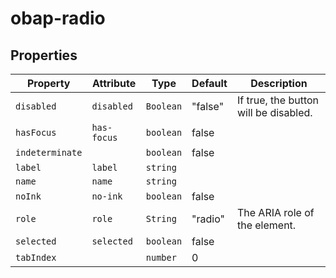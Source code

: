 # obap-radio

## Properties

| Property        | Attribute   | Type      | Default | Description                           |
|-----------------|-------------|-----------|---------|---------------------------------------|
| `disabled`      | `disabled`  | `Boolean` | "false" | If true, the button will be disabled. |
| `hasFocus`      | `has-focus` | `boolean` | false   |                                       |
| `indeterminate` |             | `boolean` | false   |                                       |
| `label`         | `label`     | `string`  |         |                                       |
| `name`          | `name`      | `string`  |         |                                       |
| `noInk`         | `no-ink`    | `boolean` | false   |                                       |
| `role`          | `role`      | `String`  | "radio" | The ARIA role of the element.         |
| `selected`      | `selected`  | `boolean` | false   |                                       |
| `tabIndex`      |             | `number`  | 0       |                                       |
